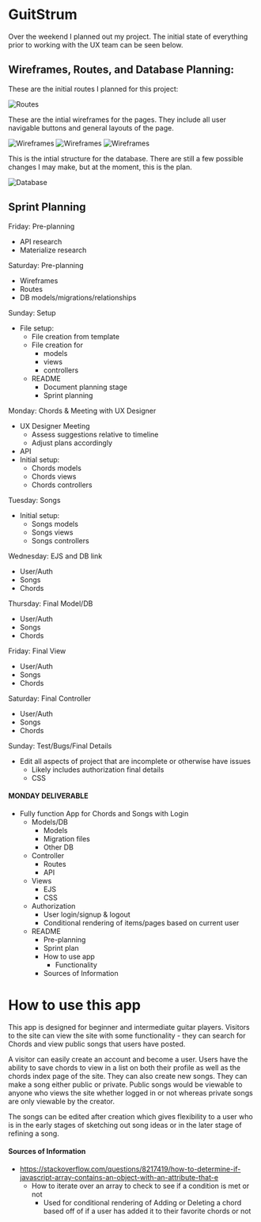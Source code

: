 # GuitStrum

Over the weekend I planned out my project. The initial state of everything prior to working with the UX team can be seen below.

## Wireframes, Routes, and Database Planning:

These are the initial routes I planned for this project:

![Routes](/img/image4.gif)

These are the intial wireframes for the pages.  They include all user navigable buttons and general layouts of the page.

![Wireframes](/img/image3.gif)
![Wireframes](/img/image2.gif)
![Wireframes](/img/image1.gif)

This is the intial structure for the database.  There are still a few possible changes I may make, but at the moment, this is the plan.

![Database](/img/image0.gif)


## Sprint Planning

Friday: Pre-planning
  * API research
  * Materialize research

Saturday: Pre-planning
  * Wireframes
  * Routes
  * DB models/migrations/relationships

Sunday: Setup
  * File setup:
    * File creation from template
    * File creation for
      * models
      * views
      * controllers
    * README
      * Document planning stage
      * Sprint planning

Monday: Chords & Meeting with UX Designer
  * UX Designer Meeting
    * Assess suggestions relative to timeline
    * Adjust plans accordingly
  * API
  * Initial setup:
    * Chords models
    * Chords views
    * Chords controllers

Tuesday: Songs
  * Initial setup:
    * Songs models
    * Songs views
    * Songs controllers

Wednesday: EJS and DB link
  * User/Auth
  * Songs
  * Chords

Thursday: Final Model/DB
  * User/Auth
  * Songs
  * Chords

Friday: Final View
  * User/Auth
  * Songs
  * Chords

Saturday: Final Controller
  * User/Auth
  * Songs
  * Chords

Sunday: Test/Bugs/Final Details
  * Edit all aspects of project that are incomplete or otherwise have issues
    * Likely includes authorization final details
    * CSS

#### MONDAY DELIVERABLE
  * Fully function App for Chords and Songs with Login
    * Models/DB
      * Models
      * Migration files
      * Other DB
    * Controller
      * Routes
      * API
    * Views
      * EJS
      * CSS
    * Authorization
      * User login/signup & logout
      * Conditional rendering of items/pages based on current user
    * README
      * Pre-planning
      * Sprint plan
      * How to use app
        * Functionality
      * Sources of Information

# How to use this app

This app is designed for beginner and intermediate guitar players.  Visitors to the site can view the site with some functionality - they can search for Chords and view public songs that users have posted.

A visitor can easily create an account and become a user.  Users have the ability to save chords to view in a list on both their profile as well as the chords index page of the site.  They can also create new songs.  They can make a song either public or private.  Public songs would be viewable to anyone who views the site whether logged in or not whereas private songs are only viewable by the creator.

The songs can be edited after creation which gives flexibility to a user who is in the early stages of sketching out song ideas or in the later stage of refining a song.


#### Sources of Information
  * https://stackoverflow.com/questions/8217419/how-to-determine-if-javascript-array-contains-an-object-with-an-attribute-that-e
    * How to iterate over an array to check to see if a condition is met or not
      * Used for conditional rendering of Adding or Deleting a chord based off of if a user has added it to their favorite chords or not
